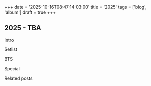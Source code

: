 +++
date = '2025-10-16T08:47:14-03:00'
title = '2025'
tags = ['blog', 'album']
draft = true
+++

## 2025 - TBA

Intro

Setlist

BTS

Special

Related posts